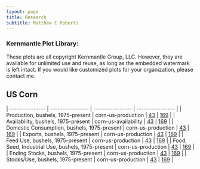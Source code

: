 ```yaml
---
layout: page
title: Research
subtitle: Matthew C Roberts
---
```


### Kernmantle Plot Library:

These plots are all copyright Kernmantle Group, LLC. However, they are available for unlimited use and reuse, as long as the embedded watermark is left intact. If you would like customized plots for your organization, please contact me.


## US Corn

| ---------------                                     | ----------------           | ---------------- | ---------------- |
| Production, bushels, 1975-present                   | corn-us-production  | [43](../img/plots/corn-us-production-43.png) | [169](../img/plots/corn-us-production-169.png) |
| Availability, bushels, 1975-present                 | corn-us-availability | [43](../img/plots/corn-us-production-43.png) | [169](../img/plots/corn-us-production-169.png) |
| Domestic Consumption, bushels, 1975-present         | corn-us-production | [43](../img/plots/corn-us-production-43.png) | [169](../img/plots/corn-us-production-169.png) |
| Exports, bushels, 1975-present                      | corn-us-production | [43](../img/plots/corn-us-production-43.png) | [169](../img/plots/corn-us-production-169.png) |
| Feed Use, bushels, 1975-present                     | corn-us-production | [43](../img/plots/corn-us-production-43.png) | [169](../img/plots/corn-us-production-169.png) |
| Food, Seed, Industrial Use, bushels, 1975-present   | corn-us-production | [43](../img/plots/corn-us-production-43.png) | [169](../img/plots/corn-us-production-169.png) |
| Ending Stocks, bushels, 1975-present                | corn-us-production | [43](../img/plots/corn-us-production-43.png) | [169](../img/plots/corn-us-production-169.png) |
| Stocks/Use, bushels, 1975-present                   | corn-us-production | [43](../img/plots/corn-us-production-43.png) | [169](../img/plots/corn-us-production-169.png) |



